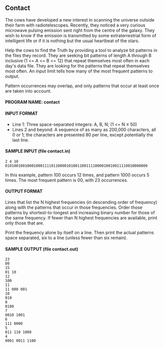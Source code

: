 ## Contact

The cows have developed a new interest in scanning the universe outside their farm with radiotelescopes. Recently, they noticed a very curious microwave pulsing emission sent right from the centre of the galaxy. They wish to know if the emission is transmitted by some extraterrestrial form of intelligent life or if it is nothing but the usual heartbeat of the stars.

Help the cows to find the Truth by providing a tool to analyze bit patterns in the files they record. They are seeking bit patterns of length A through B inclusive (1 <= A <= B <= 12) that repeat themselves most often in each day's data file. They are looking for the patterns that repeat themselves most often. An input limit tells how many of the most frequent patterns to output.

Pattern occurrences may overlap, and only patterns that occur at least once are taken into account.

#### PROGRAM NAME: contact

#### INPUT FORMAT

* Line 1:	Three space-separated integers: A, B, N; (1 <= N ≤ 50)
* Lines 2 and beyond:	A sequence of as many as 200,000 characters, all 0 or 1; the characters are presented 80 per line, except potentially the last line.

#### SAMPLE INPUT (file contact.in)
```
2 4 10
01010010010001000111101100001010011001111000010010011110010000000
```

In this example, pattern 100 occurs 12 times, and pattern 1000 occurs 5 times. The most frequent pattern is 00, with 23 occurrences.

#### OUTPUT FORMAT

Lines that list the N highest frequencies (in descending order of frequency) along with the patterns that occur in those frequencies. Order those patterns by shortest-to-longest and increasing binary number for those of the same frequency. If fewer than N highest frequencies are available, print only those that are.

Print the frequency alone by itself on a line. Then print the actual patterns space separated, six to a line (unless fewer than six remain).

#### SAMPLE OUTPUT (file contact.out)
```
23
00
15
01 10
12
100
11
11 000 001
10
010
8
0100
7
0010 1001
6
111 0000
5
011 110 1000
4
0001 0011 1100
```
